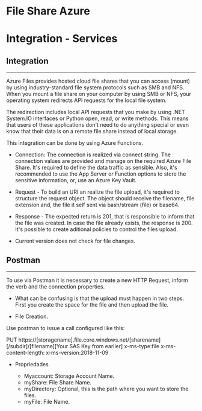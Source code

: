 # File Share Azure

# Integration - Services

## Integration
---

Azure Files provides hosted cloud file shares that you can access (mount) by using industry-standard file system protocols such as SMB and NFS. When you mount a file share on your computer by using SMB or NFS, your operating system redirects API requests for the local file system. 

The redirection includes local API requests that you make by using .NET System.IO interfaces or Python open, read, or write methods. This means that users of these applications don't need to do anything special or even know that their data is on a remote file share instead of local storage.

This integration can be done by using Azure Functions.

- Connection: The connection is realized via connect string. The connection values are provided and manage on the required Azure File Share. It's required to define the data traffic as sensible. Also, it's recommended to use the App Server or Function options to store the sensitive information, or, use an Azure Key Vault.

- Request - To build an URI an realize the file upload, it's required to structure the request object. The object should receive the filename, file extension and, the file it self sent via bash/stream (file) or base64.

- Response - The expected return is 201, that is responsible to inform that the file was created. In case the file already exists, the response is 200. It's possible to create aditional policies to control the files upload.

-	Current version does not check for file changes.


## Postman 
---

To use via Postman it is necessary to create a new HTTP Request, inform the verb and the connection properties.

- What can be confusing is that the upload must happen in two steps. First you create the space for the file and then upload the file.

- File Creation.

Use postman to issue a call configured like this:

PUT https://[storagename].file.core.windows.net/[sharename][/subdir]/[filename][Your SAS Key from earlier]
x-ms-type:file
x-ms-content-length:<informe o tamanho do arquivo em bytes>
x-ms-version:2018-11-09

- Propriedades 

    - Myaccount: Storage Account Name.
    - myShare: File Share Name.
    - myDirectory: Optional, this is the path where you want to store the files.
    - myFile: File Name.


